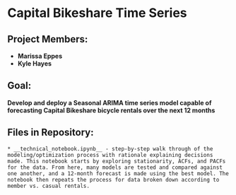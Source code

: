 # Capital Bikeshare Time Series

## Project Members:

* __Marissa Eppes__
* __Kyle Hayes__

## Goal: 

__Develop and deploy a Seasonal ARIMA time series model capable of forecasting Capital Bikeshare bicycle rentals over the next 12 months__

## Files in Repository:

    * __technical_notebook.ipynb__ - step-by-step walk through of the modeling/optimization process with rationale explaining decisions made. This notebook starts by exploring stationarity, ACFs, and PACFs for the data. From here, many models are tested and compared against one another, and a 12-month forecast is made using the best model. The notebook then repeats the process for data broken down according to member vs. casual rentals.

    
